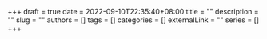+++ 
draft = true
date = 2022-09-10T22:35:40+08:00
title = ""
description = ""
slug = ""
authors = []
tags = []
categories = []
externalLink = ""
series = []
+++
